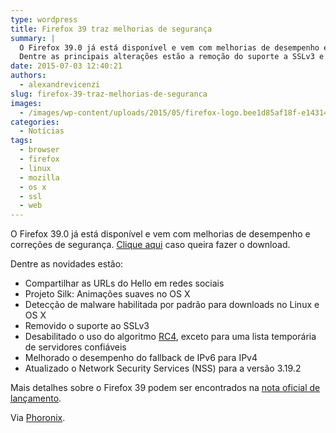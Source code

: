 ```yaml
---
type: wordpress
title: Firefox 39 traz melhorias de segurança
summary: |
  O Firefox 39.0 já está disponível e vem com melhorias de desempenho e correções de segurança.
  Dentre as principais alterações estão a remoção do suporte a SSLv3 e RC4.
date: 2015-07-03 12:40:21
authors:
  - alexandrevicenzi
slug: firefox-39-traz-melhorias-de-seguranca
images:
  - /images/wp-content/uploads/2015/05/firefox-logo.bee1d85af18f-e1431444837127.png
categories:
  - Notícias
tags:
  - browser
  - firefox
  - linux
  - mozilla
  - os x
  - ssl
  - web
---
```


O Firefox 39.0 já está disponível e vem com melhorias de desempenho e correções de segurança. <a href="https://www.mozilla.org/en-US/firefox/new/" target="_blank">Clique aqui</a> caso queira fazer o download.

Dentre as novidades estão:

<!--more-->
<ul>
	<li>Compartilhar as URLs do Hello em redes sociais</li>
	<li>Projeto Silk: Animações suaves no OS X</li>
	<li>Detecção de malware habilitada por padrão para downloads no Linux e OS X</li>
	<li>Removido o suporte ao SSLv3</li>
	<li>Desabilitado o uso do algoritmo <a href="https://pt.wikipedia.org/wiki/RC4" target="_blank">RC4</a>, exceto para uma lista temporária de servidores confiáveis</li>
	<li>Melhorado o desempenho do fallback de IPv6 para IPv4</li>
	<li>Atualizado o Network Security Services (NSS) para a versão 3.19.2</li>
</ul>
Mais detalhes sobre o Firefox 39 podem ser encontrados na <a href="https://www.mozilla.org/en-US/firefox/39.0/releasenotes/">nota oficial de lançamento</a>.

Via <a href="http://www.phoronix.com/scan.php?page=news_item&amp;px=Mozilla-Firefox-39-Released">Phoronix</a>.
